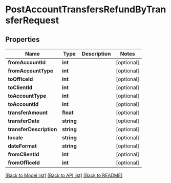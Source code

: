 # PostAccountTransfersRefundByTransferRequest

## Properties
Name | Type | Description | Notes
------------ | ------------- | ------------- | -------------
**fromAccountId** | **int** |  | [optional] 
**fromAccountType** | **int** |  | [optional] 
**toOfficeId** | **int** |  | [optional] 
**toClientId** | **int** |  | [optional] 
**toAccountType** | **int** |  | [optional] 
**toAccountId** | **int** |  | [optional] 
**transferAmount** | **float** |  | [optional] 
**transferDate** | **string** |  | [optional] 
**transferDescription** | **string** |  | [optional] 
**locale** | **string** |  | [optional] 
**dateFormat** | **string** |  | [optional] 
**fromClientId** | **int** |  | [optional] 
**fromOfficeId** | **int** |  | [optional] 

[[Back to Model list]](../../README.md#documentation-for-models) [[Back to API list]](../../README.md#documentation-for-api-endpoints) [[Back to README]](../../README.md)


